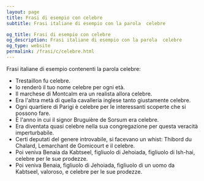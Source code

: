 ```yaml
---
layout: page
title: Frasi di esempio con celebre 
subtitle: Frasi italiane di esempio con la parola  celebre

og_title: Frasi di esempio con celebre 
og_description: Frasi italiane di esempio con la parola  celebre
og_type: website
permalink: /frasi/c/celebre.html
---
```


Frasi italiane di esempio contenenti la parola celebre:


- Trestaillon fu celebre.
- Io renderò il tuo nome celebre per ogni età.
- Il marchese di Montcalm era un realista allora celebre.
- Era l'altra metà di quella cavalleria inglese tanto giustamente celebre.
- Ogni quartiere di Parigi è celebre per le interessanti scoperte che si possono fare.
- È l'anno in cui il signor Bruguière de Sorsum era celebre.
- Era diventata quasi celebre nella sua congregazione per questa veracità imperturbabile.
- Certi deputati del genere introvabile, si facevano un whist: Thibord du Chalard, Lemarchant de Gomicourt e il celebre.
- Poi veniva Benaia da Kabtseel, figliuolo di Jehoiada, figliuolo di Ish-hai, celebre per le sue prodezze.
- Poi veniva Benaia, figliuolo di Jehoiada, figliuolo di un uomo da Kabtseel, valoroso, e celebre per le sue prodezze.
